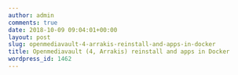 ```yaml
---
author: admin
comments: true
date: 2018-10-09 09:04:01+00:00
layout: post
slug: openmediavault-4-arrakis-reinstall-and-apps-in-docker
title: Openmediavault (4, Arrakis) reinstall and apps in Docker
wordpress_id: 1462
---
```


